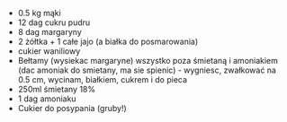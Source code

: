 * 0.5 kg mąki
* 12 dag cukru pudru
* 8 dag margaryny
* 2 żółtka + 1 całe jajo (a białka do posmarowania)
* cukier waniliowy
* Bełtamy (wysiekac margaryne) wszystko poza śmietaną i amoniakiem (dac amoniak do smietany, ma sie spienic) - wygniesc, zwałkować na 0.5 cm, wycinam, białkiem, cukrem i do pieca
* 250ml śmietany 18%
* 1 dag amoniaku
* Cukier do posypania (gruby!)